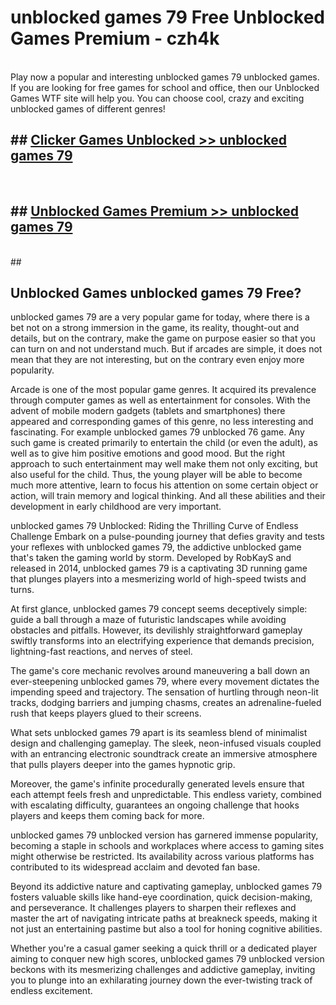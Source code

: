 # unblocked games 79  Free Unblocked Games Premium - czh4k <br>
<br>
Play now a popular and interesting unblocked games 79 unblocked games. If you are looking for free games for school and office, then our Unblocked Games WTF site will help you. You can choose cool, crazy and exciting unblocked games of different genres!


## ##  [Clicker Games Unblocked >> unblocked games 79](http://freeplayer.one?title=unblocked_games_79&ref=UGames)
  <br>

##  ## [Unblocked Games Premium >> unblocked games 79](http://freeplayer.one?title=unblocked_games_79&ref=UGames)
  <br>
  ##



## Unblocked Games unblocked games 79 Free?

unblocked games 79 are a very popular game for today, where there is a bet not on a strong immersion in the game, its reality, thought-out and details, but on the contrary, make the game on purpose easier so that you can turn on and not understand much. But if arcades are simple, it does not mean that they are not interesting, but on the contrary even enjoy more popularity.

Arcade is one of the most popular game genres. It acquired its prevalence through computer games as well as entertainment for consoles. With the advent of mobile modern gadgets (tablets and smartphones) there appeared and corresponding games of this genre, no less interesting and fascinating. For example unblocked games 79 unblocked 76 game. Any such game is created primarily to entertain the child (or even the adult), as well as to give him positive emotions and good mood. But the right approach to such entertainment may well make them not only exciting, but also useful for the child. Thus, the young player will be able to become much more attentive, learn to focus his attention on some certain object or action, will train memory and logical thinking. And all these abilities and their development in early childhood are very important.

unblocked games 79 Unblocked: Riding the Thrilling Curve of Endless Challenge
Embark on a pulse-pounding journey that defies gravity and tests your reflexes with unblocked games 79, the addictive unblocked game that's taken the gaming world by storm. Developed by RobKayS and released in 2014, unblocked games 79 is a captivating 3D running game that plunges players into a mesmerizing world of high-speed twists and turns.

At first glance, unblocked games 79 concept seems deceptively simple: guide a ball through a maze of futuristic landscapes while avoiding obstacles and pitfalls. However, its devilishly straightforward gameplay swiftly transforms into an electrifying experience that demands precision, lightning-fast reactions, and nerves of steel.

The game's core mechanic revolves around maneuvering a ball down an ever-steepening unblocked games 79, where every movement dictates the impending speed and trajectory. The sensation of hurtling through neon-lit tracks, dodging barriers and jumping chasms, creates an adrenaline-fueled rush that keeps players glued to their screens.

What sets unblocked games 79 apart is its seamless blend of minimalist design and challenging gameplay. The sleek, neon-infused visuals coupled with an entrancing electronic soundtrack create an immersive atmosphere that pulls players deeper into the games hypnotic grip.

Moreover, the game's infinite procedurally generated levels ensure that each attempt feels fresh and unpredictable. This endless variety, combined with escalating difficulty, guarantees an ongoing challenge that hooks players and keeps them coming back for more.

unblocked games 79 unblocked version has garnered immense popularity, becoming a staple in schools and workplaces where access to gaming sites might otherwise be restricted. Its availability across various platforms has contributed to its widespread acclaim and devoted fan base.

Beyond its addictive nature and captivating gameplay, unblocked games 79 fosters valuable skills like hand-eye coordination, quick decision-making, and perseverance. It challenges players to sharpen their reflexes and master the art of navigating intricate paths at breakneck speeds, making it not just an entertaining pastime but also a tool for honing cognitive abilities.

Whether you're a casual gamer seeking a quick thrill or a dedicated player aiming to conquer new high scores, unblocked games 79 unblocked version beckons with its mesmerizing challenges and addictive gameplay, inviting you to plunge into an exhilarating journey down the ever-twisting track of endless excitement.